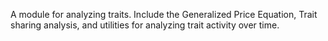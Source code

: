 A module for analyzing traits. Include the Generalized Price Equation, Trait sharing analysis, and utilities for analyzing trait activity over time.